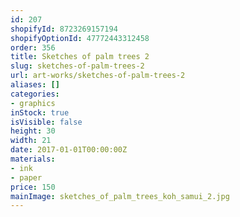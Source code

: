 ```yaml
---
id: 207
shopifyId: 8723269157194
shopifyOptionId: 47772443312458
order: 356
title: Sketches of palm trees 2
slug: sketches-of-palm-trees-2
url: art-works/sketches-of-palm-trees-2
aliases: []
categories:
- graphics
inStock: true
isVisible: false
height: 30
width: 21
date: 2017-01-01T00:00:00Z
materials:
- ink
- paper
price: 150
mainImage: sketches_of_palm_trees_koh_samui_2.jpg
---
```

